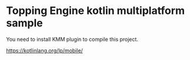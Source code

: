 # Topping Engine kotlin multiplatform sample

You need to install KMM plugin to compile this project.

https://kotlinlang.org/lp/mobile/
